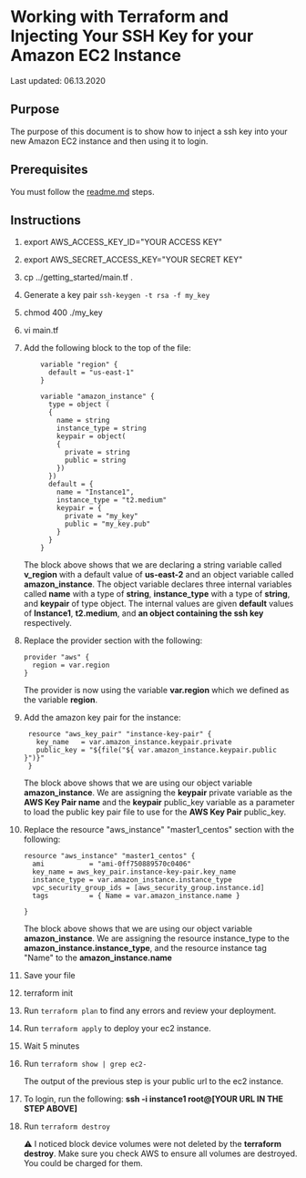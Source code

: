 # Working with Terraform and Injecting Your SSH Key for your Amazon EC2 Instance

Last updated: 06.13.2020

## Purpose

The purpose of this document is to show how to inject a ssh key into your
new Amazon EC2 instance and then using it to login.

## Prerequisites

You must follow the [readme.md](../readme.md) steps.

## Instructions

1. export AWS_ACCESS_KEY_ID="YOUR ACCESS KEY"
1. export AWS_SECRET_ACCESS_KEY="YOUR SECRET KEY"
1. cp ../getting_started/main.tf .
1. Generate a key pair `ssh-keygen -t rsa -f my_key`
1. chmod 400 ./my_key
1. vi main.tf
1. Add the following block to the top of the file:

    ```hcl-terraform
        variable "region" {
          default = "us-east-1"
        }
        
        variable "amazon_instance" {
          type = object (
          {
            name = string
            instance_type = string
            keypair = object(
            {
              private = string
              public = string
            })
          })
          default = {
            name = "Instance1",
            instance_type = "t2.medium"
            keypair = {
              private = "my_key"
              public = "my_key.pub"
            }
          }
        }
    ```

    The block above shows that we are declaring a string
    variable called **v_region** with a default value of
    **us-east-2** and an object variable called **amazon_instance**.
    The object variable declares three internal variables called
    **name** with a type of **string**, **instance_type** with
    a type of **string**, and **keypair** of type object.
    The internal values are given **default**
    values of **Instance1**, **t2.medium**, and **an object
    containing the ssh key** respectively.

1. Replace the provider section with the following:

    ```hcl-terraform
    provider "aws" {
      region = var.region
    }
    ```

   The provider is now using the variable **var.region** which we
   defined as the variable **region**.

1. Add the amazon key pair for the instance:

    ```hcl-terraform
     resource "aws_key_pair" "instance-key-pair" {
       key_name   = var.amazon_instance.keypair.private
       public_key = "${file("${ var.amazon_instance.keypair.public }")}"
     }
    ```
    The block above shows that we are using our object variable
    **amazon_instance**.  We are assigning the **keypair** private variable
    as the **AWS Key Pair name** and the **keypair** public_key variable
    as a parameter to load the public key pair file to use for
    the **AWS Key Pair** public_key.
   
1. Replace the resource "aws_instance" "master1_centos" section
with the following:

   ```hcl-terraform
   resource "aws_instance" "master1_centos" {
     ami           = "ami-0ff750889570c0406"
     key_name = aws_key_pair.instance-key-pair.key_name
     instance_type = var.amazon_instance.instance_type
     vpc_security_group_ids = [aws_security_group.instance.id]
     tags          = { Name = var.amazon_instance.name }

   }
    ```

   The block above shows that we are using our object variable
   **amazon_instance**.  We are assigning the resource instance_type to
   the **amazon_instance.instance_type**, and the resource instance
   tag "Name" to the **amazon_instance.name**

1. Save your file
1. terraform init
1. Run `terraform plan` to find any errors and review
your deployment.
1. Run `terraform apply` to deploy your ec2 instance.
1. Wait 5 minutes
1. Run `terraform show | grep ec2-`

    The output of the previous step is your public url to the ec2 instance.

1. To login, run the following:
**ssh -i instance1 root@[YOUR URL IN THE STEP ABOVE]**
1. Run `terraform destroy`

    :warning: I noticed block device volumes were not deleted by the
    **terraform destroy**.  Make sure you check AWS to ensure all
    volumes are destroyed.  You could be charged for them.